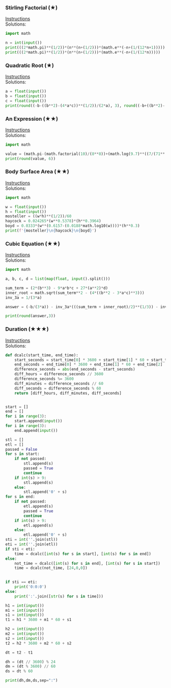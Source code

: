 ### ​Stirling ​Factorial (​★)

[Instructions](https://github.com/isechula/2190101-comprog-grader/blob/main/pdfs/01_Expr/01_Expr_01.pdf)\
Solutions:

```python
import math

n = int(input())
print(((2*math.pi)**(1/2))*(n**(n+(1/2)))*(math.e**(-n+(1/(12*n+1)))))
print(((2*math.pi)**(1/2))*(n**(n+(1/2)))*(math.e**(-n+(1/(12*n)))))
```

### ​Quadratic ​Root (​★)

[Instructions](https://github.com/isechula/2190101-comprog-grader/blob/main/pdfs/01_Expr/01_Expr_02.pdf)\
Solutions:

```python
a = float(input())
b = float(input())
c = float(input())
print(round((-b-((b**2)-(4*a*c))**(1/2))/(2*a), 3), round((-b+((b**2)-(4*a*c))**(1/2))/(2*a), 3))
```

### ​An ​Expression (​★★)

[Instructions](https://github.com/isechula/2190101-comprog-grader/blob/main/pdfs/01_Expr/01_Expr_03.pdf)\
Solutions:

```python
import math

value = (math.pi-(math.factorial(10)/(8**8))+(math.log(9.7)**((7/(71**(1/2)))-math.sin(math.radians(40)))))/(1.2**(2.3**(1/3)))
print(round(value, 6))
```

### ​Body ​Surface ​Area (​★★)

[Instructions](https://github.com/isechula/2190101-comprog-grader/blob/main/pdfs/01_Expr/01_Expr_04.pdf)\
Solutions:

```python
import math

w = float(input())
h = float(input())
mosteller = ((w*h)**(1/2))/60
haycock = 0.024265*(w**0.5378)*(h**0.3964)
boyd = 0.0333*(w**(0.6157-(0.0188*math.log10(w))))*(h**0.3)
print(f'{mosteller}\n{haycock}\n{boyd}')
```

### ​Cubic ​Equation (​★★)

[Instructions](https://github.com/isechula/2190101-comprog-grader/blob/main/pdfs/01_Expr/01_Expr_05.pdf)\
Solutions:

```python
import math

a, b, c, d = list(map(float, input().split()))

sum_term = (2*(b**3) - 9*a*b*c + 27*(a**2)*d)
inner_root = math.sqrt(sum_term**2 - (4*((b**2 - 3*a*c)**3)))
inv_3a = 1/(3*a)

answer = (-b/(3*a)) - inv_3a*(((sum_term + inner_root)/2)**(1/3)) - inv_3a*(((sum_term - inner_root)/2)**(1/3))

print(round(answer,3))
```

### ​Duration (​★★★)

[Instructions](https://github.com/isechula/2190101-comprog-grader/blob/main/pdfs/01_Expr/01_Expr_06.pdf)\
Solutions:

```python
def dcalc(start_time, end_time):
    start_seconds = start_time[0] * 3600 + start_time[1] * 60 + start_time[2]
    end_seconds = end_time[0] * 3600 + end_time[1] * 60 + end_time[2]
    difference_seconds = abs(end_seconds - start_seconds)
    diff_hours = difference_seconds // 3600
    difference_seconds %= 3600
    diff_minutes = difference_seconds // 60
    diff_seconds = difference_seconds % 60
    return [diff_hours, diff_minutes, diff_seconds]


start = []
end = []
for i in range(3):
    start.append(input())
for i in range(3):
    end.append(input())

stl = []
etl = []
passed = False
for s in start:
    if not passed:
        stl.append(s)
        passed = True
        continue
    if int(s) > 9:
        stl.append(s)
    else:
        stl.append('0' + s)
for s in end:
    if not passed:
        etl.append(s)
        passed = True
        continue
    if int(s) > 9:
        etl.append(s)
    else:
        etl.append('0' + s)
sti = int(''.join(stl))
eti = int(''.join(etl))
if sti < eti:
    time = dcalc([int(s) for s in start], [int(s) for s in end])
else:
    not_time = dcalc([int(s) for s in end], [int(s) for s in start])
    time = dcalc(not_time, [24,0,0])
    

if sti == eti:
    print('0:0:0')
else:
    print(':'.join([str(s) for s in time]))
```

```python
h1 = int(input())
m1 = int(input())
s1 = int(input())
t1 = h1 * 3600 + m1 * 60 + s1

h2 = int(input())
m2 = int(input())
s2 = int(input()) 
t2 = h2 * 3600 + m2 * 60 + s2

dt = t2 - t1

dh = (dt // 3600) % 24
dm = (dt % 3600) // 60
ds = dt % 60

print(dh,dm,ds,sep=":")
```